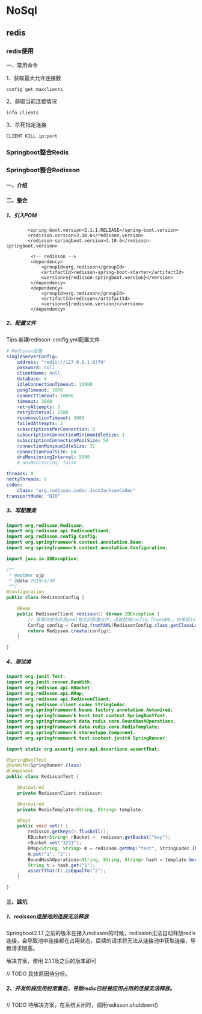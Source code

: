 # NoSql

## redis

### redis使用

一、常用命令

1、获取最大允许连接数

```shell
config get maxclients
```

2、获取当前连接情况

```shell
info clients
```

3、杀死指定连接

```shell
CLIENT KILL ip:port   
```



### Springboot整合Redis

### Springboot整合Redisson

#### 一、介绍

#### 二、整合

##### 1、引入POM

```POM
        <spring-boot.version>2.1.1.RELEASE</spring-boot.version>
        <redisson.version>3.10.6</redisson.version>
        <redisson-springboot.version>3.10.6</redisson-springboot.version>
         
         <!-- redisson -->
         <dependency>
             <groupId>org.redisson</groupId>
             <artifactId>redisson-spring-boot-starter</artifactId>
             <version>${redisson-springboot.version}</version>
         </dependency>
         <dependency>
             <groupId>org.redisson</groupId>
             <artifactId>redisson</artifactId>
             <version>${redisson.version}</version>
         </dependency>
```

##### 2、配置文件

Tips:新建redisson-config.yml配置文件

```yml
# Redisson配置
singleServerConfig:
    address: "redis://127.0.0.1:6379"
    password: null
    clientName: null
    database: 0
    idleConnectionTimeout: 10000
    pingTimeout: 1000
    connectTimeout: 10000
    timeout: 3000
    retryAttempts: 3
    retryInterval: 1500
    reconnectionTimeout: 3000
    failedAttempts: 3
    subscriptionsPerConnection: 5
    subscriptionConnectionMinimumIdleSize: 1
    subscriptionConnectionPoolSize: 50
    connectionMinimumIdleSize: 32
    connectionPoolSize: 64
    dnsMonitoringInterval: 5000
    # dnsMonitoring: false

threads: 0
nettyThreads: 0
codec:
    class: "org.redisson.codec.JsonJacksonCodec"
transportMode: "NIO"
```

##### 3、写配置类

```java
import org.redisson.Redisson;
import org.redisson.api.RedissonClient;
import org.redisson.config.Config;
import org.springframework.context.annotation.Bean;
import org.springframework.context.annotation.Configuration;

import java.io.IOException;

/**
 * @author sjp
 * @date 2019/4/30
 **/
@Configuration
public class RedissonConfig {

    @Bean
    public RedissonClient redisson() throws IOException {
        // 本模块使用的是yaml格式的配置文件，读取使用Config.fromYAML，如果是Json文件，则使用Config.fromJSON
        Config config = Config.fromYAML(RedissonConfig.class.getClassLoader().getResource("redisson-config.yml"));
        return Redisson.create(config);
    }

}
```

##### 4、测试类

```java
import org.junit.Test;
import org.junit.runner.RunWith;
import org.redisson.api.RBucket;
import org.redisson.api.RMap;
import org.redisson.api.RedissonClient;
import org.redisson.client.codec.StringCodec;
import org.springframework.beans.factory.annotation.Autowired;
import org.springframework.boot.test.context.SpringBootTest;
import org.springframework.data.redis.core.BoundHashOperations;
import org.springframework.data.redis.core.RedisTemplate;
import org.springframework.stereotype.Component;
import org.springframework.test.context.junit4.SpringRunner;

import static org.assertj.core.api.Assertions.assertThat;

@SpringBootTest
@RunWith(SpringRunner.class)
@Component
public class RedissonTest {

    @Autowired
    private RedissonClient redisson;

    @Autowired
    private RedisTemplate<String, String> template;

    @Test
    public void set() {
        redisson.getKeys().flushall();
        RBucket<String> rBucket =  redisson.getBucket("key");
        rBucket.set("1231");
        RMap<String, String> m = redisson.getMap("test", StringCodec.INSTANCE);
        m.put("1", "2");
        BoundHashOperations<String, String, String> hash = template.boundHashOps("test");
        String t = hash.get("1");
        assertThat(t).isEqualTo("2");
    }

}
```

#### 三、踩坑

##### 1、redisson连接池的连接无法释放

Springboot2.1.1 之前的版本在接入redisson的时候，redission无法自动释放redis连接，会导致池中连接都在占用状态，后续的请求将无法从连接池中获取连接，导致请求阻塞。

解决方案，使用 2.1.1及之后的版本即可

// TODO 具体原因待分析。

##### 2、开发阶段应用经常重启，导致redis已经被应用占用的连接无法释放。

// TODO 待解决方案，在系统关闭时，调用redisson.shutdown() 

